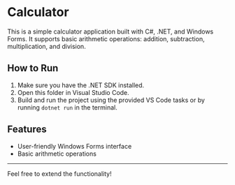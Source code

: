 # Calculator

This is a simple calculator application built with C#, .NET, and Windows Forms. It supports basic arithmetic operations: addition, subtraction, multiplication, and division.

## How to Run

1. Make sure you have the .NET SDK installed.
2. Open this folder in Visual Studio Code.
3. Build and run the project using the provided VS Code tasks or by running `dotnet run` in the terminal.

## Features
- User-friendly Windows Forms interface
- Basic arithmetic operations

---

Feel free to extend the functionality!
